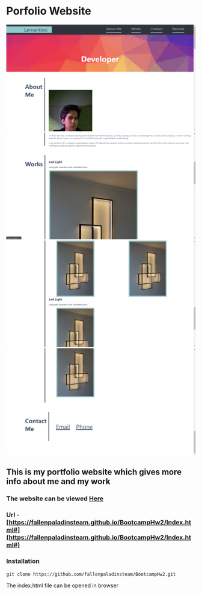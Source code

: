 # Porfolio Website

![](./Assets/Image-2.png)
![](./Assets/Image-3.png)
![](./Assets/Image-4.png)
![](./Assets/Image-1.png)

## This is my portfolio website which gives more info about me and my work

### The website can be viewed [Here](https://fallenpaladinsteam.github.io/BootcampHw2/Index.html#)

### Url - [https://fallenpaladinsteam.github.io/BootcampHw2/Index.html#](https://fallenpaladinsteam.github.io/BootcampHw2/Index.html#)

### Installation

```
git clone https://github.com/fallenpaladinsteam/BootcampHw2.git
```

The index.html file can be opened in browser
